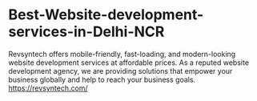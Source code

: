 # Best-Website-development-services-in-Delhi-NCR
Revsyntech offers mobile-friendly, fast-loading, and modern-looking website development services at affordable prices. As a reputed website development agency, we are providing solutions that empower your business globally and help to reach your business goals.
https://revsyntech.com/
